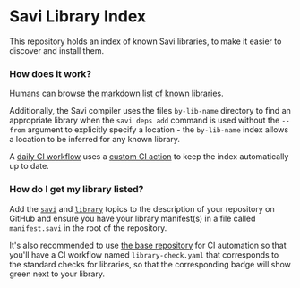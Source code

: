 # Savi Library Index

This repository holds an index of known Savi libraries, to make it easier to discover and install them.

### How does it work?

Humans can browse [the markdown list of known libraries](all.md).

Additionally, the Savi compiler uses the files `by-lib-name` directory to find an appropriate library when the `savi deps add` command is used without the `--from` argument to explicitly specify a location - the `by-lib-name` index allows a location to be inferred for any known library.

A [daily CI workflow](.github/workflows/update-index.yaml) uses a [custom CI action](.github/actions/find-libraries) to keep the index automatically up to date.

### How do I get my library listed?

Add the [`savi`](https://github.com/topics/savi) and [`library`](https://github.com/topics/library) topics to the description of your repository on GitHub and ensure you have your library manifest(s) in a file called `manifest.savi` in the root of the repository.

It's also recommended to use [the base repository](https://github.com/savi-lang/base-standard-library/wiki/Guide) for CI automation so that you'll have a CI workflow named `library-check.yaml` that corresponds to the standard checks for libraries, so that the corresponding badge will show green next to your library.

